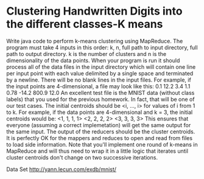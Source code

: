 # Clustering Handwritten Digits into the different classes-K means

Write java code to perform k-means clustering using MapReduce. The program must take 4 inputs in this order: k, n, full path to input directory, full path to output directory. k is the number of clusters and n is the dimensionality of the data points.
When your program is run it should process all of the data files in the input directory which will contain one line per input point with each value delimited by a single space and terminated by a newline. There will be no blank lines in the input files. For example, if the input points are 4-dimensional, a file may look like this:
0.1 12.2 3.4 1.1
0.78 -14.2 800.9 12.0
An excellent test file is the MNIST data (without class labels) that you used for the previous homework. In fact, that will be one of our test cases.
The initial centroids should be
 <i, ..., i> 
for values of i from 1 to k. For example, if the data points are 4-dimensional and k = 3, the initial centroids would be:
<1, 1, 1, 1>
<2, 2, 2, 2>
<3, 3, 3, 3>
This ensures that everyone (assuming a correct implemetation) will get the same output for the same input.
The output of the reducers should be the cluster centroids.
It is perfectly OK for the mappers and reduces to open and read from files to load side information.
Note that you'll implement one round of k-means in MapReduce and will thus need to wrap it in a little logic that iterates until cluster centroids don't change on two successive iterations.

Data Set http://yann.lecun.com/exdb/mnist/

